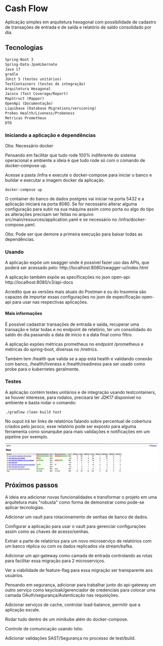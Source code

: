 # Cash Flow

Aplicação simples em arquitetura hexagonal com possibilidade de cadastro de transações de entrada e de saída e relatório de saldo consolidado por dia.

## Tecnologias

```
Spring-Boot 3
Spring-Data-JpaHibernate
Java 17
gradle
JUnit 5 (testes unitários)
TestContainers (testes de integração)
Arquitetura Hexagonal
Jacoco (Test Coverage/Report)
MapStruct (Mapper)
OpenApi (Documentação)
Liquibase (Database Migrations/versioning)
Probes Health/Liveness/Probeness
Metricas Prometheus
DTO

``` 

### Iniciando a aplicação e dependências

Obs: Necessário docker

Pensando em facilitar que tudo rode 100% indiferente do sistema operacional e ambiente a ideia é que tudo rode só com o comando de docker-compose up.

Acesse a pasta /infra e execute o docker-compose para iniciar o banco e buildar e executar a imagem docker da aplicação.

```
docker-compose up
```

O container do banco de dados postgres vai iniciar na porta 5432 e a aplicação iniciará na porta 8080. 
Se for necessário alterar alguma configuração para subir na sua máquina assim como porta ou algo do tipo as alterações precisam ser feitas no
arquivo src/main/resources/application.yaml e se necessário no /infra/docker-compose.yaml.

Obs: Pode ser que demore a primeira execução para baixar todas as dependências.

### Usando
A aplicação expõe um swagger onde é possível fazer uso das APIs, que poderá ser acessado pelo:
http://localhost:8080/swagger-ui/index.html

A aplicação também expõe as specificações no json open-api:
http://localhost:8080/v3/api-docs

Acredito que as versões mais atuais do Postman e ou do Insomnia são capazes de importar essas configurações no json de 
especificação open-api para usar nas respectivas aplicações.

#### Mais informações

É possível cadastrar transações de entrada e saída, recuperar uma transação e listar todas e no endpoint de relatório,
ter um consolidado do saldo do dia passando a data de ínicio e a data final como filtro.

A aplicação expões métricas prometheus no endpoint /prometheus e métricas do spring-boot, diversas no /metrics.

Também tem /health que valida se a app está health e validando conexão com banco, /health/liveness e
/health/readiness para ser usado como probe para o kubernetes geralmente.

### Testes

A aplicação contém testes unitários e de integração usando testcontainers, se houver interesse, para rodalos, precisará 
ter JDK17 disponível no ambiente e basta rodar o comando:
```
./gradlew clean build test
```
No ouput irá ter links de relatórios falando sobre percentual de cobertura criados pelo jacoco, esse relatório pode ser 
exposto para alguma ferramenta como sonarqube para mais validações e notificações em um pipeline por exemplo.

![coverage.jpg](readme%2Fcoverage.jpg)

## Próximos passos

A ideia era adicionar novas funcionalidades e transformar o projeto em uma arquitetura mais "robusta" como forma 
de demonstrar como pode-se aplicar tecnologias.

Adicionar um vault para rotacionamento de senhas de banco de dados.

Configurar a aplicação para usar o vault para gerenciar configurações assim como as chaves de acesso/senhas.

Extrair a parte de relatórios para um novo microserviço de relatórios com um banco réplica ou com os dados replicados via stream/kafka.

Adicionar um api-gateway como camada de entrada controlando as rotas para facilitar essa migração para 2 microserviços.

Ver a viabilidade de feature-flag para essa migração ser transparente aos usuários.

Pensando em segurança, adicionar para trabalhar junto do api-gateway um outro serviço como keycloak/gerenciador de credenciais para colocar uma camada OAuth/segurança/Autenticação nas requisições.

Adicionar serviços de cache, controlar load-balance, permitir que a aplicação escale.

Rodar tudo dentro de um minikube além do docker-compose.

Controle de comunicação usando Istio.

Adicionar validações SAST/Segurança no processo de test/build.




